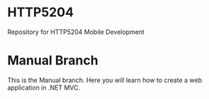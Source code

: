 # HTTP5204
Repository for HTTP5204 Mobile Development

# Manual Branch
This is the Manual branch. Here you will learn how to create a web application in .NET MVC. 